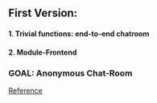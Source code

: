## First Version:
#### 1. Trivial functions: end-to-end chatroom
#### 2. Module-Frontend

### GOAL: Anonymous Chat-Room

[Reference](https://www.youtube.com/watch?v=NS9Dh63i_Q4&t=196s)
